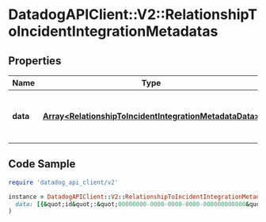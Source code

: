 # DatadogAPIClient::V2::RelationshipToIncidentIntegrationMetadatas

## Properties

| Name | Type | Description | Notes |
| ---- | ---- | ----------- | ----- |
| **data** | [**Array&lt;RelationshipToIncidentIntegrationMetadataData&gt;**](RelationshipToIncidentIntegrationMetadataData.md) | The integration metadata relationship array |  |

## Code Sample

```ruby
require 'datadog_api_client/v2'

instance = DatadogAPIClient::V2::RelationshipToIncidentIntegrationMetadatas.new(
  data: [{&quot;id&quot;:&quot;00000000-0000-0000-0000-000000000000&quot;,&quot;type&quot;:&quot;incident_integration_metadata&quot;},{&quot;id&quot;:&quot;00000000-0000-0000-0000-000000000000&quot;,&quot;type&quot;:&quot;incident_integration_metadata&quot;}]
)
```

